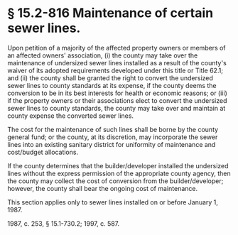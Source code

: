 # § 15.2-816 Maintenance of certain sewer lines.

<p>Upon petition of a majority of the affected property owners or members of an affected owners' association, (i) the county may take over the maintenance of undersized sewer lines installed as a result of the county's waiver of its adopted requirements developed under this title or Title 62.1; and (ii) the county shall be granted the right to convert the undersized sewer lines to county standards at its expense, if the county deems the conversion to be in its best interests for health or economic reasons; or (iii) if the property owners or their associations elect to convert the undersized sewer lines to county standards, the county may take over and maintain at county expense the converted sewer lines.</p><p>The cost for the maintenance of such lines shall be borne by the county general fund; or the county, at its discretion, may incorporate the sewer lines into an existing sanitary district for uniformity of maintenance and cost/budget allocations.</p><p>If the county determines that the builder/developer installed the undersized lines without the express permission of the appropriate county agency, then the county may collect the cost of conversion from the builder/developer; however, the county shall bear the ongoing cost of maintenance.</p><p>This section applies only to sewer lines installed on or before January 1, 1987.</p><p>1987, c. 253, § 15.1-730.2; 1997, c. 587.</p>